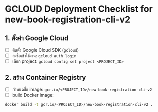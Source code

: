 # GCLOUD Deployment Checklist for new-book-registration-cli-v2

## 1. ตั้งค่า Google Cloud
- [ ] ติดตั้ง Google Cloud SDK (`gcloud`)  
- [ ] ลงชื่อเข้าใช้งาน: `gcloud auth login`  
- [ ] เลือก project: `gcloud config set project <PROJECT_ID>`  

## 2. สร้าง Container Registry
- [ ] กำหนดชื่อ image: `gcr.io/<PROJECT_ID>/new-book-registration-cli-v2`  
- [ ] build Docker image:  
```bash
docker build -t gcr.io/<PROJECT_ID>/new-book-registration-cli-v2 .
